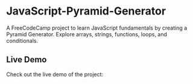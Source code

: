# JavaScript-Pyramid-Generator

A FreeCodeCamp project to learn JavaScript fundamentals by creating a Pyramid Generator. Explore arrays, strings, functions, loops, and conditionals.

## Live Demo

Check out the live demo of the project:

<!-- Place this script tag where you want the JavaScript code to be displayed -->
<script src="https://gist.github.com/caiofoti/4a23109bf0e70430f152bcb132abbba2.js"></script>
